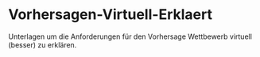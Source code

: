# Vorhersagen-Virtuell-Erklaert
Unterlagen um die Anforderungen für den Vorhersage Wettbewerb virtuell (besser) zu erklären.
